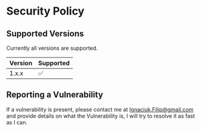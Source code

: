 # Security Policy

## Supported Versions

Currently all versions are supported.

| Version | Supported          |
| ------- | ------------------ |
| 1.x.x   | :white_check_mark: |

## Reporting a Vulnerability

If a vulnerability is present, please contact me at Ignaciuk.Filip@gmail.com and provide details on what the Vulnerability is, I will try to resolve it as fast as I can.
